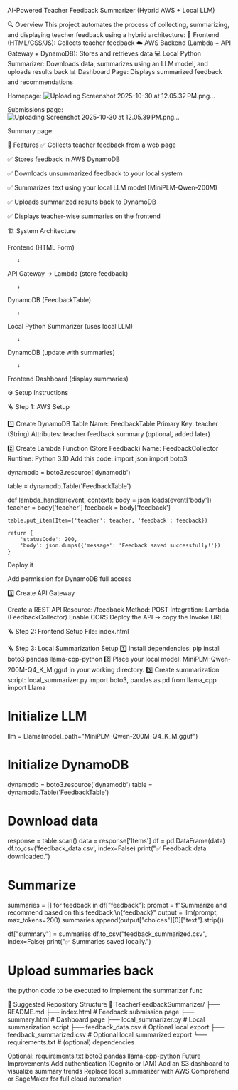AI-Powered Teacher Feedback Summarizer (Hybrid AWS + Local LLM)


🔍 Overview
This project automates the process of collecting, summarizing, and displaying teacher feedback using a hybrid architecture:
🧾 Frontend (HTML/CSS/JS): Collects teacher feedback
☁️ AWS Backend (Lambda + API Gateway + DynamoDB): Stores and retrieves data
💻 Local Python Summarizer: Downloads data, summarizes using an LLM model, and uploads results back
📊 Dashboard Page: Displays summarized feedback and recommendations

Homepage:
![Uploading Screenshot 2025-10-30 at 12.05.32 PM.png…]()

Submissions page:
![Uploading Screenshot 2025-10-30 at 12.05.39 PM.png…]()

Summary page:

🚀 Features
✅ Collects teacher feedback from a web page

✅ Stores feedback in AWS DynamoDB

✅ Downloads unsummarized feedback to your local system

✅ Summarizes text using your local LLM model (MiniPLM-Qwen-200M)

✅ Uploads summarized results back to DynamoDB

✅ Displays teacher-wise summaries on the frontend



🏗️ System Architecture

Frontend (HTML Form)

       ↓
       
API Gateway → Lambda (store feedback)

       ↓
       
DynamoDB (FeedbackTable)

       ↓
       
Local Python Summarizer (uses local LLM)

       ↓
       
DynamoDB (update with summaries)

       ↓
       
Frontend Dashboard (display summaries)



⚙️ Setup Instructions

🪜 Step 1: AWS Setup

1️⃣ Create DynamoDB Table
Name: FeedbackTable
Primary Key: teacher (String)
Attributes:
teacher
feedback
summary (optional, added later)

2️⃣ Create Lambda Function (Store Feedback)
Name: FeedbackCollector
Runtime: Python 3.10
Add this code:
import json
import boto3

dynamodb = boto3.resource('dynamodb')

table = dynamodb.Table('FeedbackTable')


def lambda_handler(event, context):
    body = json.loads(event['body'])
    teacher = body['teacher']
    feedback = body['feedback']
    
    table.put_item(Item={'teacher': teacher, 'feedback': feedback})
    
    return {
        'statusCode': 200,
        'body': json.dumps({'message': 'Feedback saved successfully!'})
    }
Deploy it

Add permission for DynamoDB full access

3️⃣ Create API Gateway

Create a REST API
Resource: /feedback
Method: POST
Integration: Lambda (FeedbackCollector)
Enable CORS
Deploy the API → copy the Invoke URL


🪜 Step 2: Frontend Setup
File: index.html



🪜 Step 3: Local Summarization Setup
1️⃣ Install dependencies:
pip install boto3 pandas llama-cpp-python
2️⃣ Place your local model:
MiniPLM-Qwen-200M-Q4_K_M.gguf in your working directory.
3️⃣ Create summarization script: local_summarizer.py
import boto3, pandas as pd
from llama_cpp import Llama

# Initialize LLM
llm = Llama(model_path="MiniPLM-Qwen-200M-Q4_K_M.gguf")

# Initialize DynamoDB
dynamodb = boto3.resource('dynamodb')
table = dynamodb.Table('FeedbackTable')

# Download data
response = table.scan()
data = response['Items']
df = pd.DataFrame(data)
df.to_csv('feedback_data.csv', index=False)
print("✅ Feedback data downloaded.")

# Summarize
summaries = []
for feedback in df["feedback"]:
    prompt = f"Summarize and recommend based on this feedback:\n{feedback}"
    output = llm(prompt, max_tokens=200)
    summaries.append(output["choices"][0]["text"].strip())

df["summary"] = summaries
df.to_csv("feedback_summarized.csv", index=False)
print("✅ Summaries saved locally.")

# Upload summaries back
the python code to be executed to implement the summarizer func


📂 Suggested Repository Structure
📁 TeacherFeedbackSummarizer/
├── README.md
├── index.html                 # Feedback submission page
├── summary.html               # Dashboard page
├── local_summarizer.py        # Local summarization script
├── feedback_data.csv          # Optional local export
├── feedback_summarized.csv    # Optional local summarized export
└── requirements.txt           # (optional) dependencies


Optional: requirements.txt
boto3
pandas
llama-cpp-python
Future Improvements
Add authentication (Cognito or IAM)
Add an S3 dashboard to visualize summary trends
Replace local summarizer with AWS Comprehend or SageMaker for full cloud automation
